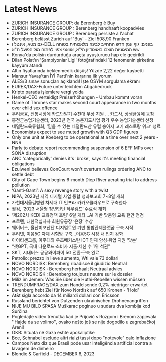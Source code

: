 # Latest News
-  ZURICH INSURANCE GROUP: da Berenberg è Buy
-  ZURICH INSURANCE GROUP : Berenberg handhaaft koopadvies
-  ZURICH INSURANCE GROUP : Berenberg persiste à l'achat
-  Berenberg belässt Zurich auf 'Buy' - Ziel 508,90 Franken
-  גם מטא, אינטל ו-DELL בפנים: גוף ענק חדש התחייב לבינה מלאכותית בטוחה
-  שש המיגוניות הוצבו באצטדיון הי"א, אוואני צפוי לפתוח מול הפועל ת"א
-  Konya'da polisin durdurduğu araçta uyuşturucu hap ele geçirildi
-  Dilan Polat'ın 'Şampiyonlar Ligi' fotoğrafındaki 12 fenomenin şirketine kayyum atandı
-  Altın fiyatlarında beklenmedik düşüş! Yüzde 2,22 değer kaybetti
-  Mansur Yavaş'tan İYİ Parti'nin kararına ilk yorum
-  ALES/3 sınav sonuçları açıklandı! İşte ÖSYM sorgulama ekranı
-  EUREX/DAX-Future unter leichtem Abgabedruck
-  Kripto parada işlemlere vergi yolda
-  Henkel-CEO verteidigt Preiserhöhungen - Umbau kommt voran
-  Game of Thrones star makes second court appearance in two months over child sex offence
-  우리금융, 전통시장에 카드단말기 수천대 무상 지원 … 카드사, 상생금융에 동참
-  홍천군농업기술센터, 2023년 전국 농촌지도사업 평가 우수 농업기술센터 선정
-  네덜란드육류협회, ‘믿을 수 있는 네덜란드산 유럽 송아지 고기 레스토랑 위크’ 성료
-  Economists expect to see muted growth with Q3 GDP figures
-  Only one unit at Koeberg to be operational at a time over next 2 years - NNR
-  Parly to debate report recommending suspension of 6 EFF MPs over SONA disruption
-  ANC 'categorically' denies it's 'broke', says it's meeting financial obligations
-  Ezulweni believes ConCourt won't overturn rulings ordering ANC to settle debt
-  City of Cape Town begins 6-month Diep River aerating trial to address pollution
-  ‘Ganti-Ganti’: A sexy revenge story with a twist
-  NIPA, 2023년 지역 디지털 사업 통합 성과보고회 7~8일 개최
-  가천대서울길병원 차세대 IT 인프라 카카오클라우드로 구축한다
-  퀄컴, ‘2023 서울형 청년인턴 직무캠프’ 수료식 개최
-  ‘제202차 KEDI 교육정책 포럼’ 6일 개최…AI 기반 맞춤형 교육 현안 점검
-  프로텐, 대한적십자사 회원유공장 ‘은장’ 수상
-  웨이버스, 울산미포산단 디지털트윈 기반 통합관제플랫폼 구축 시작
-  우리넷, 이음5G 자체 시험망 구축…이음5G 시장 내 입지 강화
-  아이티센그룹, 아주대와 우즈베키스탄 ICT 인재 양성·취업 지원 ‘맞손’
-  “챗GPT, 국내 다운로드·소비자 지출·세션 수 1위 석권”
-  SKT, 시내버스 공공와이파이 5G 전환·구축 완료
-  Petrolio: prezzo in lieve aumento, Wti vale 73 dollari
-  NOVO NORDISK: Berenberg ribadisce il giudizio Neutral
-  NOVO NORDISK : Berenberg herhaalt Neutraal advies
-  NOVO NORDISK : Berenberg toujours neutre sur le dossier
-  Miliz im Jemen: Was Sie über die Huthi-Rebellen wissen müssen
-  TRENDUMFRAGE/DAX zum Handelsende 0,2% niedriger erwartet
-  Berenberg hebt Ziel für Novo Nordisk auf 650 Kronen - 'Hold'
-  At&t sigla accordo da 14 miliardi dollari con Ericsson
-  Russland berichtet von Dutzenden ukrainischen Drohnenangriffen
-  NIJE MU BILO SPASA Muškarac poginuo u sudaru dva kombija kod Surčina
-  Pogledajte video trenutka kad je Prijović s Rozgom i Brenom zapjevala ''Hajde da se volimo'', ovako nešto još se nije dogodilo u zagrebačkoj Areni!
-  OKB: Situata në Gaza është apokaliptike
-  Bce, Schnabel esclude altri rialzi tassi dopo "notevole" calo inflazione
-  Campos Neto diz que Brasil pode usar inteligência artificial contra a lavagem de dinheiro
-  Blondie & Garfield - DECEMBER 6, 2023
